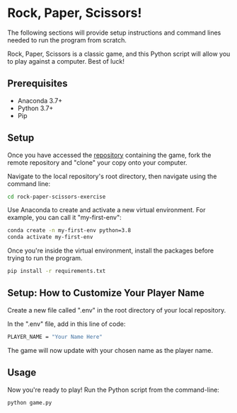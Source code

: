 # Rock, Paper, Scissors! 
The following sections will provide setup instructions and command lines needed to run the program from scratch.

Rock, Paper, Scissors is a classic game, and this Python script will allow you to play against a computer. Best of luck! 

## Prerequisites

+ Anaconda 3.7+
+ Python 3.7+
+ Pip

## Setup
Once you have accessed the [repository](https://github.com/sarahmardjuki/rock-paper-scissors-exercise) containing the game, fork the remote repository and "clone" your copy onto your computer. 

Navigate to the local repository's root directory, then navigate using the command line:

```sh
cd rock-paper-scissors-exercise
```

Use Anaconda to create and activate a new virtual environment. For example, you can call it "my-first-env":

```sh
conda create -n my-first-env python=3.8
conda activate my-first-env
```

Once you're inside the virtual environment, install the packages before trying to run the program. 

```sh
pip install -r requirements.txt
```

## Setup: How to Customize Your Player Name
Create a new file called ".env" in the root directory of your local repository. 

In the ".env" file, add in this line of code:
```sh
PLAYER_NAME = "Your Name Here"
```

The game will now update with your chosen name as the player name.


## Usage

Now you're ready to play! Run the Python script from the command-line:
```sh
python game.py
```


